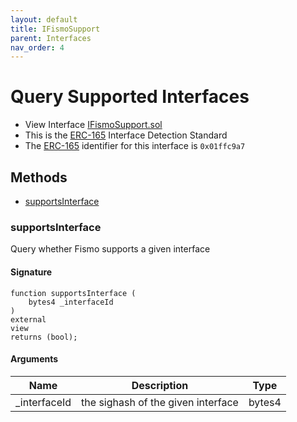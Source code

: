 ```yaml
---
layout: default
title: IFismoSupport
parent: Interfaces
nav_order: 4
---
```

# Query Supported Interfaces
* View Interface [IFismoSupport.sol](https://github.com/cliffhall/Fismo/blob/main/contracts/interfaces/IFismoSupport.sol)
* This is the [ERC-165](https://eips.ethereum.org/EIPS/eip-165) Interface Detection Standard
* The [ERC-165](https://eips.ethereum.org/EIPS/eip-165) identifier for this interface is `0x01ffc9a7`

## Methods
* [supportsInterface](#supportsinterface)

### supportsInterface
Query whether Fismo supports a given interface

#### Signature
```solidity
function supportsInterface (
    bytes4 _interfaceId
) 
external 
view 
returns (bool);
```

#### Arguments

| Name           | Description                    | Type   |
|----------------|--------------------------------|--------|
| _interfaceId      |the sighash of the given interface  | bytes4 |